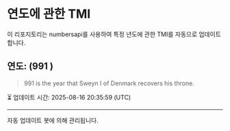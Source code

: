 
# 연도에 관한 TMI

이 리포지토리는 numbersapi를 사용하여 특정 년도에 관한 TMI를 자동으로 업데이트합니다.

## 연도: (991 )
> 991 is the year that Sweyn I of Denmark recovers his throne.

⏳ 업데이트 시간: 2025-08-16 20:35:59 (UTC)

---
자동 업데이트 봇에 의해 관리됩니다.
